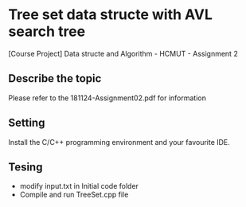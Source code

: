# Tree set data structe with AVL search tree
 [Course Project] Data structe and Algorithm - HCMUT - Assignment 2 

## Describe the topic
Please refer to the 181124-Assignment02.pdf for information

## Setting
Install the C/C++ programming environment and your favourite IDE.

## Tesing
- modify input.txt in Initial code folder
- Compile and run TreeSet.cpp file
